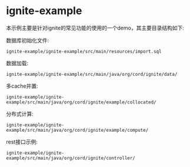# ignite-example

本示例主要是针对ignite的常见功能的使用的一个demo，其主要目录结构如下:

数据库初始化文件:

`ignite-example/ignite-example/src/main/resources/import.sql`



数据加载:

`ignite-example/ignite-example/src/main/java/org/cord/ignite/data/`



多cache并置:

`ignite-example/ignite-example/src/main/java/org/cord/ignite/example/collocated/`



分布式计算:

`ignite-example/ignite-example/src/main/java/org/cord/ignite/example/compute/`



rest接口示例:

`ignite-example/ignite-example/src/main/java/org/cord/ignite/controller/`
